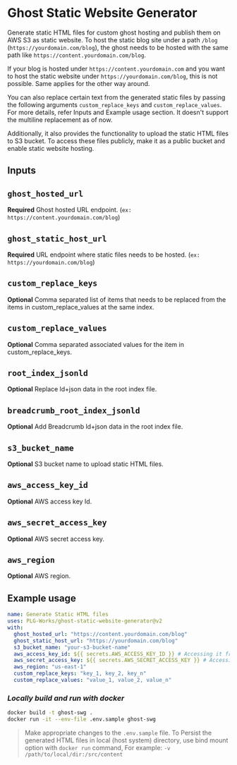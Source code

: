 # Ghost Static Website Generator

Generate static HTML files for custom ghost hosting and publish them on AWS S3 as static website.
To host the static blog site under a path `/blog` (`https://yourdomain.com/blog`), the ghost needs to be hosted with the same path like `https://content.yourdomain.com/blog`.

If your blog is hosted under `https://content.yourdomain.com` and you want to host the static website under `https://yourdomain.com/blog`, this is not possible. Same applies for the other way around.

You can also replace certain text from the generated static files by passing the following arguments `custom_replace_keys` and `custom_replace_values`. For more details, refer Inputs and Example usage section. It doesn't support the multiline replacement as of now.

Additionally, it also provides the functionality to upload the static HTML files to S3 bucket. To access these files publicly, make it as a public bucket and enable static website hosting.

## Inputs

## `ghost_hosted_url`

**Required** Ghost hosted URL endpoint. (`ex: https://content.yourdomain.com/blog`)

## `ghost_static_host_url`

**Required** URL endpoint where static files needs to be hosted. (`ex: https://yourdomain.com/blog`)

## `custom_replace_keys`

**Optional** Comma separated list of items that needs to be replaced from the items in custom_replace_values at the same index.

## `custom_replace_values`

**Optional** Comma separated associated values for the item in custom_replace_keys.

## `root_index_jsonld`

**Optional** Replace ld+json data in the root index file.


## `breadcrumb_root_index_jsonld`

**Optional** Add Breadcrumb ld+json data in the root index file.

## `s3_bucket_name`

**Optional** S3 bucket name to upload static HTML files.

## `aws_access_key_id`

**Optional** AWS access key Id.

## `aws_secret_access_key`

**Optional** AWS secret access key.

## `aws_region`

**Optional** AWS region.

## Example usage

```yaml
name: Generate Static HTML files
uses: PLG-Works/ghost-static-website-generator@v2
with:
  ghost_hosted_url: "https://content.yourdomain.com/blog"
  ghost_static_host_url: "https://yourdomain.com/blog"
  s3_bucket_name: "your-s3-bucket-name"
  aws_access_key_id: ${{ secrets.AWS_ACCESS_KEY_ID }} # Accessing it from the gihub secrets
  aws_secret_access_key: ${{ secrets.AWS_SECRET_ACCESS_KEY }} # Accessing it from the gihub secrets
  aws_region: "us-east-1"
  custom_replace_keys: "key_1, key_2, key_n"
  custom_replace_values: "value_1, value_2, value_n"
```

### _Locally build and run with docker_

```bash
docker build -t ghost-swg .
docker run -it --env-file .env.sample ghost-swg
```

> Make appropriate changes to the `.env.sample` file.
> To Persist the generated HTML files in local (host system) directory, use bind mount option with `docker run` command, For example: `-v /path/to/local/dir:/src/content`
